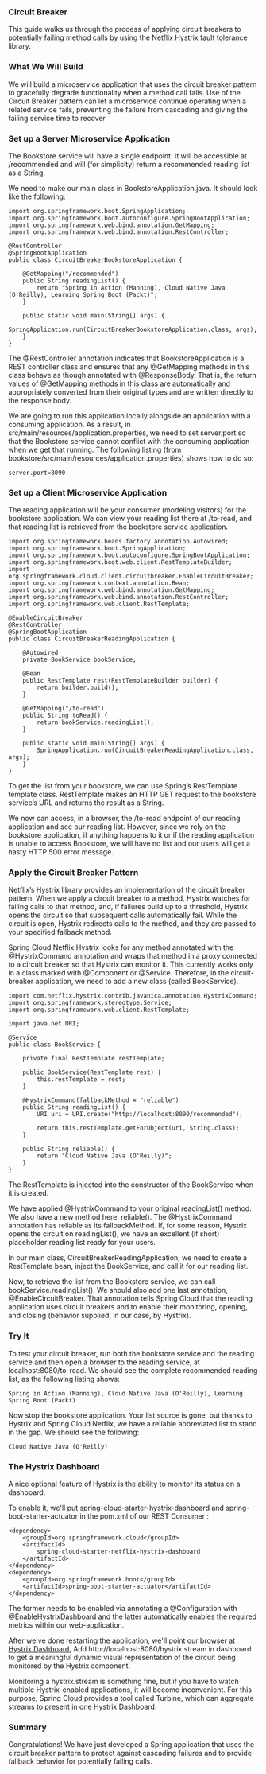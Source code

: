 ### Circuit Breaker
This guide walks us through the process of applying circuit breakers to potentially failing method calls by using the Netflix Hystrix fault tolerance library.

### What We Will Build
We will build a microservice application that uses the circuit breaker pattern to gracefully degrade functionality when a method call fails. Use of the Circuit Breaker pattern can let a microservice continue operating when a related service fails, preventing the failure from cascading and giving the failing service time to recover.

### Set up a Server Microservice Application
The Bookstore service will have a single endpoint. It will be accessible at /recommended and will (for simplicity) return a recommended reading list as a String.

We need to make our main class in BookstoreApplication.java. It should look like the following:

```
import org.springframework.boot.SpringApplication;
import org.springframework.boot.autoconfigure.SpringBootApplication;
import org.springframework.web.bind.annotation.GetMapping;
import org.springframework.web.bind.annotation.RestController;

@RestController
@SpringBootApplication
public class CircuitBreakerBookstoreApplication {

	@GetMapping("/recommended")
	public String readingList() {
		return "Spring in Action (Manning), Cloud Native Java (O'Reilly), Learning Spring Boot (Packt)";
	}

	public static void main(String[] args) {
		SpringApplication.run(CircuitBreakerBookstoreApplication.class, args);
	}
}
```

The @RestController annotation indicates that BookstoreApplication is a REST controller class and ensures that any @GetMapping methods in this class behave as though annotated with @ResponseBody. That is, the return values of @GetMapping methods in this class are automatically and appropriately converted from their original types and are written directly to the response body.

We are going to run this application locally alongside an application with a consuming application. As a result, in src/main/resources/application.properties, we need to set server.port so that the Bookstore service cannot conflict with the consuming application when we get that running. The following listing (from bookstore/src/main/resources/application.properties) shows how to do so:

```
server.port=8090
```

### Set up a Client Microservice Application
The reading application will be your consumer (modeling visitors) for the bookstore application. We can view your reading list there at /to-read, and that reading list is retrieved from the bookstore service application.

```
import org.springframework.beans.factory.annotation.Autowired;
import org.springframework.boot.SpringApplication;
import org.springframework.boot.autoconfigure.SpringBootApplication;
import org.springframework.boot.web.client.RestTemplateBuilder;
import org.springframework.cloud.client.circuitbreaker.EnableCircuitBreaker;
import org.springframework.context.annotation.Bean;
import org.springframework.web.bind.annotation.GetMapping;
import org.springframework.web.bind.annotation.RestController;
import org.springframework.web.client.RestTemplate;

@EnableCircuitBreaker
@RestController
@SpringBootApplication
public class CircuitBreakerReadingApplication {

	@Autowired
	private BookService bookService;

	@Bean
	public RestTemplate rest(RestTemplateBuilder builder) {
		return builder.build();
	}

	@GetMapping("/to-read")
	public String toRead() {
		return bookService.readingList();
	}

	public static void main(String[] args) {
		SpringApplication.run(CircuitBreakerReadingApplication.class, args);
	}
}
```
To get the list from your bookstore, we can use Spring’s RestTemplate template class. RestTemplate makes an HTTP GET request to the bookstore service’s URL and returns the result as a String.

We now can access, in a browser, the /to-read endpoint of our reading application and see our reading list. However, since we rely on the bookstore application, if anything happens to it or if the reading application is unable to access Bookstore, we will have no list and our users will get a nasty HTTP 500 error message.

### Apply the Circuit Breaker Pattern
Netflix’s Hystrix library provides an implementation of the circuit breaker pattern. When we apply a circuit breaker to a method, Hystrix watches for failing calls to that method, and, if failures build up to a threshold, Hystrix opens the circuit so that subsequent calls automatically fail. While the circuit is open, Hystrix redirects calls to the method, and they are passed to your specified fallback method.

Spring Cloud Netflix Hystrix looks for any method annotated with the @HystrixCommand annotation and wraps that method in a proxy connected to a circuit breaker so that Hystrix can monitor it. This currently works only in a class marked with @Component or @Service. Therefore, in the circuit-breaker application, we need to add a new class (called BookService).

```
import com.netflix.hystrix.contrib.javanica.annotation.HystrixCommand;
import org.springframework.stereotype.Service;
import org.springframework.web.client.RestTemplate;

import java.net.URI;

@Service
public class BookService {

	private final RestTemplate restTemplate;

	public BookService(RestTemplate rest) {
		this.restTemplate = rest;
	}

	@HystrixCommand(fallbackMethod = "reliable")
	public String readingList() {
		URI uri = URI.create("http://localhost:8090/recommended");

		return this.restTemplate.getForObject(uri, String.class);
	}

	public String reliable() {
		return "Cloud Native Java (O'Reilly)";
	}
}
```

The RestTemplate is injected into the constructor of the BookService when it is created.

We have applied @HystrixCommand to your original readingList() method. We also have a new method here: reliable(). The @HystrixCommand annotation has reliable as its fallbackMethod. If, for some reason, Hystrix opens the circuit on readingList(), we have an excellent (if short) placeholder reading list ready for your users.


In our main class, CircuitBreakerReadingApplication, we need to create a RestTemplate bean, inject the BookService, and call it for our reading list.

Now, to retrieve the list from the Bookstore service, we can call bookService.readingList(). We should also add one last annotation, @EnableCircuitBreaker. That annotation tells Spring Cloud that the reading application uses circuit breakers and to enable their monitoring, opening, and closing (behavior supplied, in our case, by Hystrix).

### Try It
To test your circuit breaker, run both the bookstore service and the reading service and then open a browser to the reading service, at localhost:8080/to-read. We should see the complete recommended reading list, as the following listing shows:

```
Spring in Action (Manning), Cloud Native Java (O'Reilly), Learning Spring Boot (Packt)
```

Now stop the bookstore application. Your list source is gone, but thanks to Hystrix and Spring Cloud Netflix, we have a reliable abbreviated list to stand in the gap. We should see the following:

```
Cloud Native Java (O'Reilly)
```

### The Hystrix Dashboard
A nice optional feature of Hystrix is the ability to monitor its status on a dashboard.

To enable it, we'll put spring-cloud-starter-hystrix-dashboard and spring-boot-starter-actuator in the pom.xml of our REST Consumer :

```
<dependency>
	<groupId>org.springframework.cloud</groupId>
	<artifactId>
		spring-cloud-starter-netflix-hystrix-dashboard
	</artifactId>
</dependency>
<dependency>
	<groupId>org.springframework.boot</groupId>
	<artifactId>spring-boot-starter-actuator</artifactId>
</dependency>
```

The former needs to be enabled via annotating a @Configuration with @EnableHystrixDashboard and the latter automatically enables the required metrics within our web-application.

After we've done restarting the application, we'll point our browser at [Hystrix Dashboard](http://localhost:8080/hystrix), Add http://localhost:8080/hystrix.stream in dashboard to get a meaningful dynamic visual representation of the circuit being monitored by the Hystrix component.

Monitoring a hystrix.stream is something fine, but if you have to watch multiple Hystrix-enabled applications, it will become inconvenient. For this purpose, Spring Cloud provides a tool called Turbine, which can aggregate streams to present in one Hystrix Dashboard.

### Summary
Congratulations! We have just developed a Spring application that uses the circuit breaker pattern to protect against cascading failures and to provide fallback behavior for potentially failing calls.

